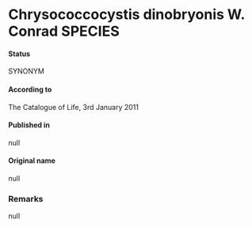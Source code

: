 Chrysococcocystis dinobryonis W. Conrad SPECIES
=======

#### Status
SYNONYM

#### According to
The Catalogue of Life, 3rd January 2011

#### Published in
null

#### Original name
null

### Remarks
null